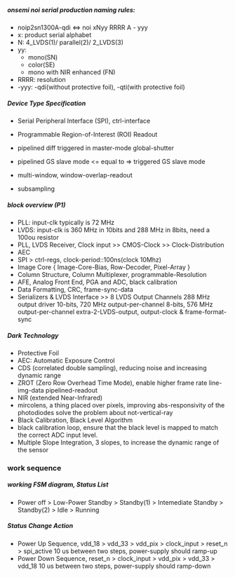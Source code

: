 ##### onsemi noi serial production naming rules:
+ noip2sn1300A-qdi <=> noi xNyy RRRR A - yyy
+ x: product serial alphabet
+ N: 4_LVDS(1)/ parallel(2)/ 2_LVDS(3)
+ yy:  
    + mono(SN)
    + color(SE)
    + mono with NIR enhanced (FN)
+ RRRR: resolution
+ -yyy: -qdi(without protective foil), -qti(with protective foil)

##### Device Type Specification
+ Serial Peripheral Interface (SPI), ctrl-interface
+ Programmable Region-of-Interest (ROI) Readout

+ pipelined diff triggered in master-mode global-shutter
+ pipelined GS slave mode <= equal to => triggered GS slave mode

+ multi-window, window-overlap-readout
+ subsampling


##### block overview (P1)
+ PLL: input-clk typically is 72 MHz
+ LVDS: input-clk is 360 MHz in 10bits and 288 MHz in 8bits, need a 100ou resistor
+ PLL, LVDS Receiver, Clock input >> CMOS-Clock >> Clock-Distribution
+ AEC
+ SPI > ctrl-regs, clock-period::100ns(clock 10Mhz)
+ Image Core { Image-Core-Bias, Row-Decoder, Pixel-Array }
+ Column Structure, Column Multiplexer, programmable-Resolution
+ AFE, Analog Front End, PGA and ADC, black calibration
+ Data Formatting, CRC, frame-sync-data
+ Serializers & LVDS Interface >> 8 LVDS Output Channels
    288 MHz output driver
    10-bits, 720 MHz output-per-channel
    8-bits, 576 MHz output-per-channel
    extra-2-LVDS-output, output-clock & frame-format-sync

##### Dark Technology
+ Protective Foil
+ AEC: Automatic Exposure Control
+ CDS (correlated double sampling),
    reducing noise and increasing dynamic range
+ ZROT (Zero Row Overhead Time Mode), enable higher frame rate
    line-img-data pipelined-readout
+ NIR (extended Near-Infrared)
+ mircolens, a thing placed over pixels, improving abs-responsivity of the photodiodes
    solve the problem about not-vertical-ray
+ Black Calibration, Black Level Algorithm
+ black calibration loop,
    ensure that the black level is mapped to match the correct ADC input level.
+ Multiple Slope Integration, 3 slopes, to increase the dynamic range of the sensor

### work sequence
##### working FSM diagram, Status List
+ Power off > Low-Power Standby > Standby(1) > Intemediate Standby > Standby(2) > Idle > Running
##### Status Change Action
+ Power Up Sequence, vdd_18 > vdd_33 > vdd_pix > clock_input > reset_n > spi_active
    10 us between two steps, power-supply should ramp-up
+ Power Down Sequence, reset_n > clock_input > vdd_pix > vdd_33 > vdd_18
    10 us between two steps, power-supply should ramp-down

